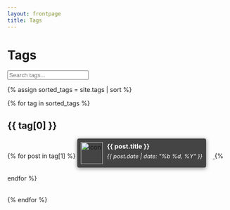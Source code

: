 ```yaml
---
layout: frontpage
title: Tags
---
```


<h1>Tags</h1>

<div class="search-bar">
  <input type="text" id="search-tags" placeholder="Search tags..." style="color:#2879d0;">
</div>

{% assign sorted_tags = site.tags | sort %}

{% for tag in sorted_tags %}
  <div class="tag">
    <h2 id="{{ tag[0] }}">{{ tag[0] }}</h2>
    {% for post in tag[1] %}
      <a href="{{ post.url }}">
        <div class="post {{ tag[0] }}">
          <img src="{{ post.icon }}" alt="icon" style="float: left; height: 50px; margin-left: -60px;">
          <div class="title">{{ post.title }}</div>
          <div class="date">{{ post.date | date: "%b %d, %Y" }}</div>
        </div>
      </a>
    {% endfor %}
  </div>
{% endfor %}

<style>
  h2::before {
    content: " ";
    margin-top: -127px;
    height: 127px;
    display: block;
  }

  .tag {
    margin-bottom: 2rem;
  }
  
  .post {
    display: inline-block;
    background-color: #444;
    padding: 0.5rem;
    border-radius: 0.25rem;
    margin-right: 1rem;
    margin-bottom: 1rem;
    font-size: 0.9rem;
    line-height: 1.2rem;
    box-shadow: 0 2px 10px rgba(0, 0, 0, 0.5);
    padding-left: 67.5px;
    position: relative;
  }


  .title {
    font-weight: Bold;
    margin-bottom: 0.25rem;
    color: #ffffff;
  }
  
  .date {
    font-style: italic;
    font-size: 0.8rem;
    color: #ffffff;
  }
</style>

<script>
  // Search tags based on user input
  function searchTags() {
    var input = document.getElementById("search-tags");
    var filter = input.value.toLowerCase();
    var tags = document.getElementsByTagName("h2");

    for (var i = 0; i < tags.length; i++) {
      if (tags[i].id.toLowerCase().indexOf(filter) > -1) {
        tags[i].style.display = "";
      } else {
        tags[i].style.display = "none";
      }
    }

    var posts = document.getElementsByClassName("post");

    for (var i = 0; i < posts.length; i++) {
      var tags = posts[i].classList;
      var match = false;

      for (var j = 0; j < tags.length; j++) {
        if (tags[j] !== "post" && tags[j].indexOf(filter) > -1) {
          match = true;
          break;
        }
      }

      if (match) {
        posts[i].style.display = "";
      } else {
        posts[i].style.display = "none";
      }
    }
  }

  // Scroll to tag based on URL hash
  function scrollToTag() {
    var hash = window.location.hash.substring(1);
    if (hash) {
      var tag = document.getElementById(hash);
      if (tag) {
        tag.scrollIntoView();
      }
    }
  }

  // Attach search bar and scroll event listeners
  document.getElementById("search-tags").addEventListener("keyup", searchTags);
  window.addEventListener("hashchange", scrollToTag);
  window.addEventListener("load", scrollToTag);
</script>
